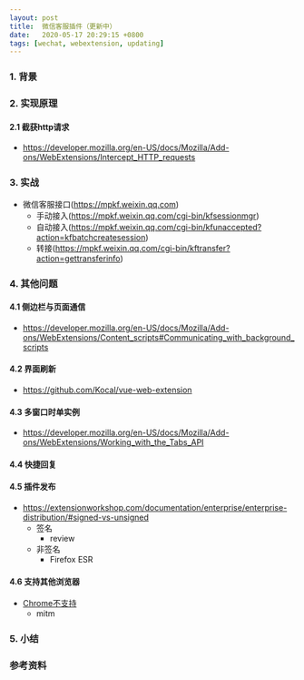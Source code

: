 ```yaml
---
layout: post
title:  微信客服插件（更新中）
date:   2020-05-17 20:29:15 +0800
tags: [wechat, webextension, updating]
---
```


### 1. 背景

### 2. 实现原理

#### 2.1 截获http请求
* https://developer.mozilla.org/en-US/docs/Mozilla/Add-ons/WebExtensions/Intercept_HTTP_requests

### 3. 实战
* 微信客服接口(https://mpkf.weixin.qq.com)
  * 手动接入(https://mpkf.weixin.qq.com/cgi-bin/kfsessionmgr)
  * 自动接入(https://mpkf.weixin.qq.com/cgi-bin/kfunaccepted?action=kfbatchcreatesession)
  * 转接(https://mpkf.weixin.qq.com/cgi-bin/kftransfer?action=gettransferinfo)

### 4. 其他问题

#### 4.1 侧边栏与页面通信
* https://developer.mozilla.org/en-US/docs/Mozilla/Add-ons/WebExtensions/Content_scripts#Communicating_with_background_scripts

#### 4.2 界面刷新
* https://github.com/Kocal/vue-web-extension

#### 4.3 多窗口时单实例
* https://developer.mozilla.org/en-US/docs/Mozilla/Add-ons/WebExtensions/Working_with_the_Tabs_API

#### 4.4 快捷回复

#### 4.5 插件发布
* https://extensionworkshop.com/documentation/enterprise/enterprise-distribution/#signed-vs-unsigned
  * 签名
    * review
  * 非签名
    * Firefox ESR

#### 4.6 支持其他浏览器
* [Chrome不支持](https://developer.mozilla.org/en-US/docs/Mozilla/Add-ons/WebExtensions/API/webRequest/filterResponseData)
  * mitm

### 5. 小结

### 参考资料
